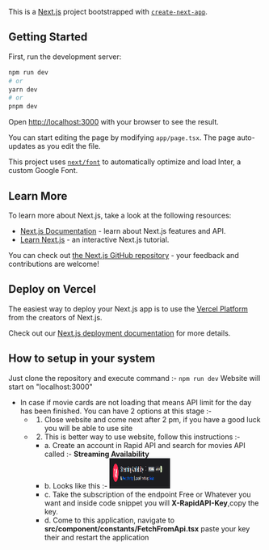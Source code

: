 This is a [Next.js](https://nextjs.org/) project bootstrapped with [`create-next-app`](https://github.com/vercel/next.js/tree/canary/packages/create-next-app).

## Getting Started

First, run the development server:

```bash
npm run dev
# or
yarn dev
# or
pnpm dev
```

Open [http://localhost:3000](http://localhost:3000) with your browser to see the result.

You can start editing the page by modifying `app/page.tsx`. The page auto-updates as you edit the file.

This project uses [`next/font`](https://nextjs.org/docs/basic-features/font-optimization) to automatically optimize and load Inter, a custom Google Font.

## Learn More

To learn more about Next.js, take a look at the following resources:

- [Next.js Documentation](https://nextjs.org/docs) - learn about Next.js features and API.
- [Learn Next.js](https://nextjs.org/learn) - an interactive Next.js tutorial.

You can check out [the Next.js GitHub repository](https://github.com/vercel/next.js/) - your feedback and contributions are welcome!

## Deploy on Vercel

The easiest way to deploy your Next.js app is to use the [Vercel Platform](https://vercel.com/new?utm_medium=default-template&filter=next.js&utm_source=create-next-app&utm_campaign=create-next-app-readme) from the creators of Next.js.

Check out our [Next.js deployment documentation](https://nextjs.org/docs/deployment) for more details.

## How to setup in your system

Just clone the repository and execute command :- ``` npm run dev ```
Website will start on "localhost:3000"

- In case if movie cards are not loading that means API limit for the day has been finished. You can have 2 options at this stage :-
  - 1. Close website and come next after 2 pm, if you have a good luck you will be able to use site
  - 2. This is better way to use website, follow this instructions :-
    - a. Create an account in Rapid API and search for movies API called :- **Streaming Availability**
    - b. Looks like this :-
      <img src="/public/api-logo.png" alt="api logo" width="120px" height="60px"/>
    - c. Take the subscription of the endpoint Free or Whatever you want and inside code snippet you will **X-RapidAPI-Key**,copy the key.
    - d. Come to this application, navigate to **src/component/constants/FetchFromApi.tsx** paste your key their and restart the application


